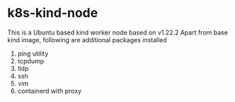 # k8s-kind-node

This is a Ubuntu based kind worker node based on v1.22.2
Apart from base kind image, following are additional packages installed
1. ping utility
2. tcpdump
3. lldp
4. ssh
5. vim
6. containerd with proxy
